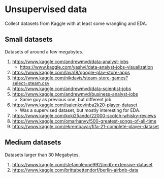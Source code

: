 # Unsupervised data

Collect datasets from Kaggle with at least some wrangling and EDA.

## Small datasets

Datasets of around a few megabytes.

1. <https://www.kaggle.com/andrewmvd/data-analyst-jobs>
   * <https://www.kaggle.com/yashvi/data-analyst-jobs-visualization>
2. <https://www.kaggle.com/lava18/google-play-store-apps>
3. <https://www.kaggle.com/nikdavis/steam-store-games?select=steam.csv>
4. <https://www.kaggle.com/andrewmvd/data-scientist-jobs>
5. <https://www.kaggle.com/andrewmvd/business-analyst-jobs>
   * Same guy as previous one, but different job.
6. <https://www.kaggle.com/isaienkov/nba2k20-player-dataset>
   * Was a supervised dataset, but mostly interesting for EDA.
7. <https://www.kaggle.com/koki25ando/22000-scotch-whisky-reviews>
8. <https://www.kaggle.com/omarhanyy/500-greatest-songs-of-all-time>
9. <https://www.kaggle.com/ekrembayar/fifa-21-complete-player-dataset>

## Medium datasets

Datasets larger than 30 Megabytes.

1. <https://www.kaggle.com/stefanoleone992/imdb-extensive-dataset>
2. <https://www.kaggle.com/brittabettendorf/berlin-airbnb-data>
